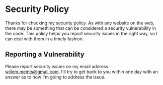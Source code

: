 # Security Policy

Thanks for checking my security policy. As with any website on the web, there may be something that can be considered a security vulnerability in the code.
This policy helps you report security issues in the right way, so I can deal with them in a timely fashion.

## Reporting a Vulnerability

Please report security issues on my email address [willem.meints@gmail.com](mailto:willem.meints@gmail.com).
I'll try to get back to you within one day with an answer as to how I'm going to address the issue.
